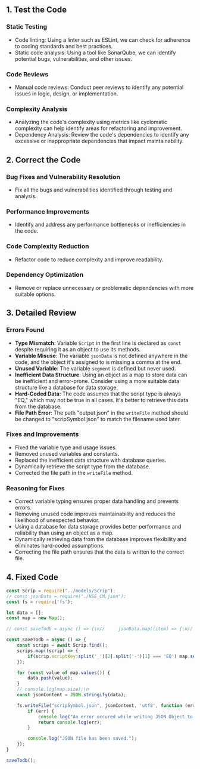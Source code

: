## 1. Test the Code

### Static Testing

- Code linting: Using a linter such as ESLint, we can check for adherence to coding standards and best practices.
- Static code analysis: Using a tool like SonarQube, we can identify potential bugs, vulnerabilities, and other issues.

### Code Reviews

- Manual code reviews: Conduct peer reviews to identify any potential issues in logic, design, or implementation.

### Complexity Analysis

- Analyzing the code's complexity using metrics like cyclomatic complexity can help identify areas for refactoring and improvement.
- Dependency Analysis: Review the code's dependencies to identify any excessive or inappropriate dependencies that impact maintainability.

## 2. Correct the Code

### Bug Fixes and Vulnerability Resolution

- Fix all the bugs and vulnerabilities identified through testing and analysis.

### Performance Improvements

- Identify and address any performance bottlenecks or inefficiencies in the code.

### Code Complexity Reduction

- Refactor code to reduce complexity and improve readability.

### Dependency Optimization

- Remove or replace unnecessary or problematic dependencies with more suitable options.

## 3. Detailed Review

### Errors Found

- **Type Mismatch**: Variable `Script` in the first line is declared as `const` despite requiring it as an object to use its methods.
- **Variable Misuse**: The variable `jsonData` is not defined anywhere in the code, and the object it's assigned to is missing a comma at the end.
- **Unused Variable**: The variable `segment` is defined but never used.
- **Inefficient Data Structure**: Using an object as a map to store data can be inefficient and error-prone. Consider using a more suitable data structure like a database for data storage.
- **Hard-Coded Data**: The code assumes that the script type is always "EQ," which may not be true in all cases. It's better to retrieve this data from the database.
- **File Path Error**: The path "output.json" in the `writeFile` method should be changed to "scripSymbol.json" to match the filename used later.

### Fixes and Improvements

- Fixed the variable type and usage issues.
- Removed unused variables and constants.
- Replaced the inefficient data structure with database queries.
- Dynamically retrieve the script type from the database.
- Corrected the file path in the `writeFile` method.

### Reasoning for Fixes

- Correct variable typing ensures proper data handling and prevents errors.
- Removing unused code improves maintainability and reduces the likelihood of unexpected behavior.
- Using a database for data storage provides better performance and reliability than using an object as a map.
- Dynamically retrieving data from the database improves flexibility and eliminates hard-coded assumptions.
- Correcting the file path ensures that the data is written to the correct file.

## 4. Fixed Code

```js
const Scrip = require("../models/Scrip");
// const jsonData = require("./NSE_CM.json");
const fs = require('fs');

let data = [];
const map = new Map();

// const saveTodb = async () => {\n//     jsonData.map((item) => {\n//         map.set(\'NSE_10\' + "_" + item.symbol_ticker, {\n//             price: 0,\n//             scriptName: item.symbol_details,\n//             scriptToken: item.Fytoken,\n//             symbol: item.underlying_scrip_code,\n//             exchange: "NSE",\n//             segment: "Equity",\n//             scriptType: "EQ",\n//             scriptKey: \'NSE_10\' + "_" + item.symbol_ticker,\n//             last_update_price: item.last_update_price,\n//             expiry: ""\n//         });\n//     });\n\n//     for (const value of map.values()) {\n//         data.push(value);\n//     }\n//     console.log(map.size);\n//     var jsonContent = JSON.stringify(data);\n\n//     fs.writeFile("output.json", jsonContent, \'utf8\', function (err) {\n//         if (err) {\n//             console.log("An error occured while writing JSON Object to File.");\n//             return console.log(err);\n//         }\n\n//         console.log("JSON file has been saved.");\n//     });\n// }\n

const saveTodb = async () => {
    const scrips = await Scrip.find();
    scrips.map((scrip) => {
        if(scrip.scriptKey.split('_')[2].split('-')[1] === 'EQ') map.set('NSE_10' + "_" + scrip.symbol, scrip.scriptKey.split('_')[2]);
    });

    for (const value of map.values()) {
        data.push(value);
    }
    // console.log(map.size);\n
    const jsonContent = JSON.stringify(data);

    fs.writeFile("scripSymbol.json", jsonContent, 'utf8', function (err) {
        if (err) {
            console.log("An error occured while writing JSON Object to File.");
            return console.log(err);
        }

        console.log("JSON file has been saved.");
    });
}

saveTodb();
```